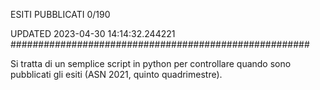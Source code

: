 ESITI PUBBLICATI 0/190 

UPDATED 2023-04-30 14:14:32.244221
######################################################

Si tratta di un semplice script in python per controllare quando sono pubblicati gli esiti (ASN 2021, quinto quadrimestre).

